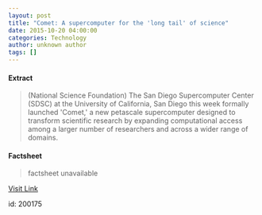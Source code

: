 ```yaml
---
layout: post
title: "Comet: A supercomputer for the 'long tail' of science"
date: 2015-10-20 04:00:00
categories: Technology
author: unknown author
tags: []
---
```



#### Extract
>(National Science Foundation) The San Diego Supercomputer Center (SDSC) at the University of California, San Diego this week formally launched 'Comet,' a new petascale supercomputer designed to transform scientific research by expanding computational access among a larger number of researchers and across a wider range of domains.

#### Factsheet
>factsheet unavailable

[Visit Link](http://www.eurekalert.org/pub_releases/2015-10/nsf-cas102015.php)

id:  200175
